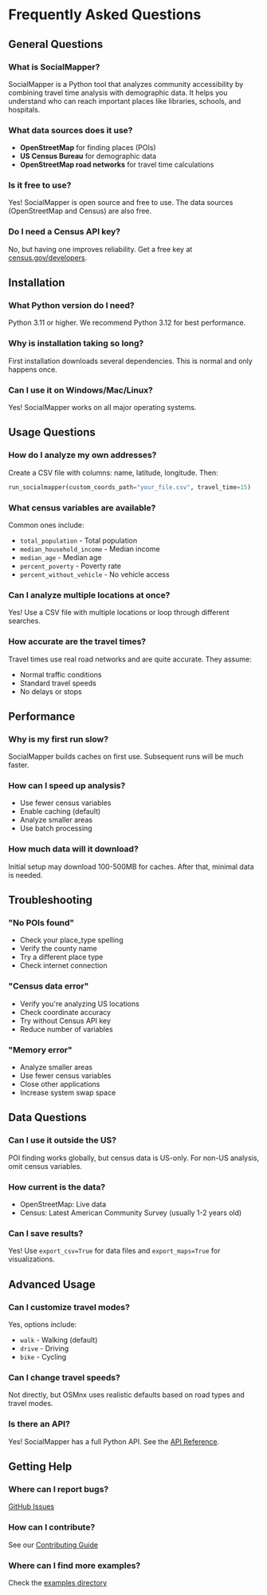 # Frequently Asked Questions

## General Questions

### What is SocialMapper?
SocialMapper is a Python tool that analyzes community accessibility by combining travel time analysis with demographic data. It helps you understand who can reach important places like libraries, schools, and hospitals.

### What data sources does it use?
- **OpenStreetMap** for finding places (POIs)
- **US Census Bureau** for demographic data
- **OpenStreetMap road networks** for travel time calculations

### Is it free to use?
Yes! SocialMapper is open source and free to use. The data sources (OpenStreetMap and Census) are also free.

### Do I need a Census API key?
No, but having one improves reliability. Get a free key at [census.gov/developers](https://www.census.gov/developers/).

## Installation

### What Python version do I need?
Python 3.11 or higher. We recommend Python 3.12 for best performance.

### Why is installation taking so long?
First installation downloads several dependencies. This is normal and only happens once.

### Can I use it on Windows/Mac/Linux?
Yes! SocialMapper works on all major operating systems.

## Usage Questions

### How do I analyze my own addresses?
Create a CSV file with columns: name, latitude, longitude. Then:
```python
run_socialmapper(custom_coords_path="your_file.csv", travel_time=15)
```

### What census variables are available?
Common ones include:
- `total_population` - Total population
- `median_household_income` - Median income
- `median_age` - Median age
- `percent_poverty` - Poverty rate
- `percent_without_vehicle` - No vehicle access

### Can I analyze multiple locations at once?
Yes! Use a CSV file with multiple locations or loop through different searches.

### How accurate are the travel times?
Travel times use real road networks and are quite accurate. They assume:
- Normal traffic conditions
- Standard travel speeds
- No delays or stops

## Performance

### Why is my first run slow?
SocialMapper builds caches on first use. Subsequent runs will be much faster.

### How can I speed up analysis?
- Use fewer census variables
- Enable caching (default)
- Analyze smaller areas
- Use batch processing

### How much data will it download?
Initial setup may download 100-500MB for caches. After that, minimal data is needed.

## Troubleshooting

### "No POIs found"
- Check your place_type spelling
- Verify the county name
- Try a different place type
- Check internet connection

### "Census data error"
- Verify you're analyzing US locations
- Check coordinate accuracy
- Try without Census API key
- Reduce number of variables

### "Memory error"
- Analyze smaller areas
- Use fewer census variables
- Close other applications
- Increase system swap space

## Data Questions

### Can I use it outside the US?
POI finding works globally, but census data is US-only. For non-US analysis, omit census variables.

### How current is the data?
- OpenStreetMap: Live data
- Census: Latest American Community Survey (usually 1-2 years old)

### Can I save results?
Yes! Use `export_csv=True` for data files and `export_maps=True` for visualizations.

## Advanced Usage

### Can I customize travel modes?
Yes, options include:
- `walk` - Walking (default)
- `drive` - Driving
- `bike` - Cycling

### Can I change travel speeds?
Not directly, but OSMnx uses realistic defaults based on road types and travel modes.

### Is there an API?
Yes! SocialMapper has a full Python API. See the [API Reference](api-reference.md).

## Getting Help

### Where can I report bugs?
[GitHub Issues](https://github.com/mihiarc/socialmapper/issues)

### How can I contribute?
See our [Contributing Guide](https://github.com/mihiarc/socialmapper/blob/main/CONTRIBUTING.md)

### Where can I find more examples?
Check the [examples directory](https://github.com/mihiarc/socialmapper/tree/main/examples)